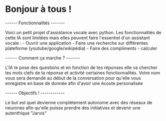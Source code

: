 # Bonjour à tous !

------ Fonctionnalités -------

Voici un petit projet d'assistance vocale avec python. Les fonctionnalités de cette IA sont limitées mais elles peuvent faire l'essentiel d'un assistant vocale : 
    - Ouvrir une application 
    - Faire une recherche sur différentes plateforme (youtube/google/wikipédia)
    - Faire des compliments 
    - calculer 

------ Comment ça marche ? -------    

L'IA te pose des questions et en fonction de tes réponses elle va chercher les mots clefs de ta réponse et activité certaines fonctionnalités. 
Votre nom vous sera demandé au début de la conversation pour qu'elle vous enregistre en base de donnée afin d'avoir une écoute personalisée 

------ Objectifs ! ------------

Le but est quel devienne complètement autonome avec des réseaux de neurones afin qu'elle puisse prendre des initiatives et devenir une autenthique "Jarvis" 
